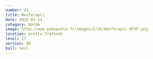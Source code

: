 ```yaml
---
number: 41
title: Nosferapti
date: 2015-03-24
category: Horde
image: http://www.pokepedia.fr/images/2/2b/Nosferapti-RFVF.png
location: Grotte Tréfonds
level: 17
version: OR
ball: nest
---
```

